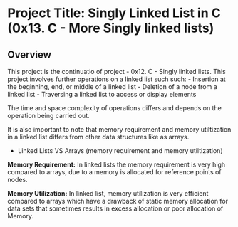 # Project Title: Singly Linked List in C (0x13. C - More Singly linked lists)

## Overview

This project is the continuatio of project - 0x12. C - Singly linked lists. This project involves further operations on a linked list such such: 
	- Insertion at the beginning, end, or middle of a linked list
	- Deletion of a node from a linked list
	- Traversing a linked list to access or display elements

The time and space complexity of operations differs and depends on the operation being carried out.

It is also important to note that memory requirement and memory utiltization in a linked list differs from other data structures like as arrays.
- Linked Lists VS Arrays (memory requirement and memory utiltization)

**Memory Requirement:** In linked lists the memory requirement is very high compared to arrays, due to a memory is allocated for reference points of nodes.

**Memory Utilization:** In linked list, memory utilization is very efficient compared to arrays which have a drawback of static memory allocation for data sets that sometimes results in excess allocation or poor allocation of Memory.
